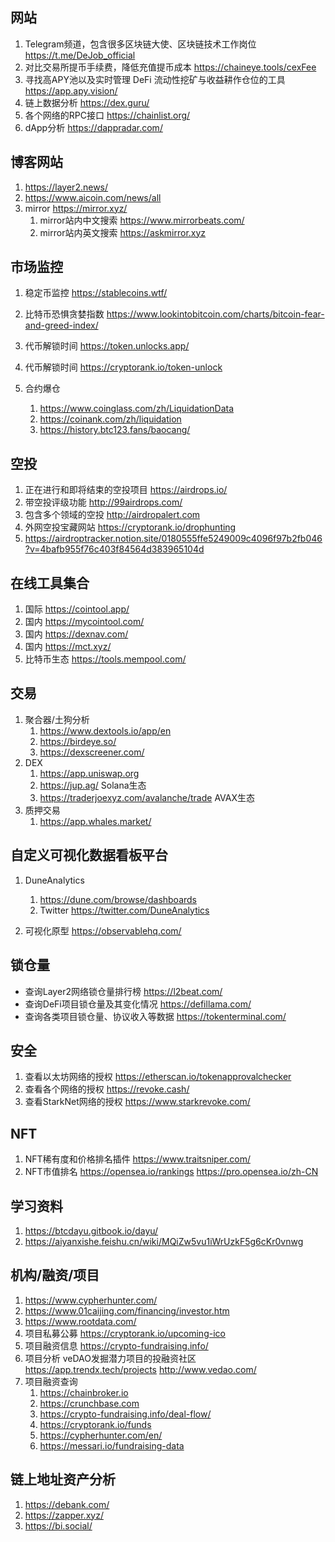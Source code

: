 ## 网站
1. Telegram频道，包含很多区块链大使、区块链技术工作岗位  https://t.me/DeJob_official
2. 对比交易所提币手续费，降低充值提币成本 https://chaineye.tools/cexFee
3. 寻找高APY池以及实时管理 DeFi 流动性挖矿与收益耕作仓位的工具 https://app.apy.vision/
4. 链上数据分析 https://dex.guru/
5. 各个网络的RPC接口 https://chainlist.org/
6. dApp分析 https://dappradar.com/

## 博客网站
1. https://layer2.news/
2. https://www.aicoin.com/news/all
3. mirror https://mirror.xyz/
   1. mirror站内中文搜索 https://www.mirrorbeats.com/
   2. mirror站内英文搜索 https://askmirror.xyz

## 市场监控
1. 稳定币监控  https://stablecoins.wtf/
2. 比特币恐惧贪婪指数 https://www.lookintobitcoin.com/charts/bitcoin-fear-and-greed-index/
3. 代币解锁时间 https://token.unlocks.app/
4. 代币解锁时间 https://cryptorank.io/token-unlock


5. 合约爆仓 
   1. https://www.coinglass.com/zh/LiquidationData
   2. https://coinank.com/zh/liquidation
   3. https://history.btc123.fans/baocang/


## 空投 
1. 正在进行和即将结束的空投项目 https://airdrops.io/
2. 带空投评级功能  http://99airdrops.com/
3. 包含多个领域的空投 http://airdropalert.com
4. 外网空投宝藏网站 https://cryptorank.io/drophunting
5. https://airdroptracker.notion.site/0180555ffe5249009c4096f97b2fb046?v=4bafb955f76c403f84564d383965104d

## 在线工具集合
   1. 国际 https://cointool.app/
   2. 国内 https://mycointool.com/
   3. 国内 https://dexnav.com/
   4. 国内 https://mct.xyz/
   5. 比特币生态 https://tools.mempool.com/

## 交易
1. 聚合器/土狗分析
   1. https://www.dextools.io/app/en
   2. https://birdeye.so/
   3. https://dexscreener.com/
2. DEX
   1. https://app.uniswap.org
   2. https://jup.ag/  Solana生态
   3. https://traderjoexyz.com/avalanche/trade AVAX生态
3. 质押交易
   1. https://app.whales.market/

## 自定义可视化数据看板平台
1. DuneAnalytics
   1. https://dune.com/browse/dashboards
   2. Twitter   https://twitter.com/DuneAnalytics

2. 可视化原型 https://observablehq.com/

## 锁仓量
- 查询Layer2网络锁仓量排行榜 https://l2beat.com/
- 查询DeFi项目锁仓量及其变化情况 https://defillama.com/
- 查询各类项目锁仓量、协议收入等数据 https://tokenterminal.com/

## 安全
1. 查看以太坊网络的授权 https://etherscan.io/tokenapprovalchecker
2. 查看各个网络的授权 https://revoke.cash/
3. 查看StarkNet网络的授权 https://www.starkrevoke.com/

## NFT
1. NFT稀有度和价格排名插件 https://www.traitsniper.com/
2. NFT市值排名 https://opensea.io/rankings   https://pro.opensea.io/zh-CN

## 学习资料
1. https://btcdayu.gitbook.io/dayu/
2. https://aiyanxishe.feishu.cn/wiki/MQiZw5vu1iWrUzkF5g6cKr0vnwg

## 机构/融资/项目
1. https://www.cypherhunter.com/
2. https://www.01caijing.com/financing/investor.htm
3. https://www.rootdata.com/
4. 项目私募公募 https://cryptorank.io/upcoming-ico
5. 项目融资信息 https://crypto-fundraising.info/
6. 项目分析 veDAO发掘潜力项目的投融资社区 https://app.trendx.tech/projects  http://www.vedao.com/
7. 项目融资查询 
   1. https://chainbroker.io
   2. https://crunchbase.com
   3. https://crypto-fundraising.info/deal-flow/
   4. https://cryptorank.io/funds
   5. https://cypherhunter.com/en/
   6. https://messari.io/fundraising-data

## 链上地址资产分析
1. https://debank.com/
2. https://zapper.xyz/
3. https://bi.social/

